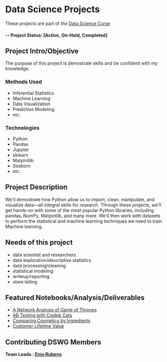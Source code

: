 # Data Science Projects
These projects are part of the [Data Science Curse](http://datacamp.com) 

#### -- Project Status: [Active, On-Hold, Completed]

## Project Intro/Objective
The purpose of this project is demostrate skills and be confident with my knowledge. 

### Methods Used
* Inferential Statistics
* Machine Learning
* Data Visualization
* Predictive Modeling
* etc.

### Technologies
* Python
* Pandas 
* Jupyter
* sklearn
* Matplotlib
* Seaborn
* etc. 

## Project Description
We'll demostrate how Python allow us to import, clean, manipulate, and visualize data—all integral skills for research. Through these projects, we'll get hands-on with some of the most popular Python libraries, including pandas, NumPy, Matplotlib, and many more. We'll then work with datasets to perform the statistical and machine learning techniques we need to train Machine learning. 

## Needs of this project

- data scientist and researchers
- data exploration/descriptive statistics
- data processing/cleaning
- statistical modeling
- writeup/reporting
- store telling


## Featured Notebooks/Analysis/Deliverables
* [A Network Analysis of Game of Thrones](https://github.com/eniorubens/enioRubens_dataScienceProjects/blob/main/A%20Network%20Analysis%20of%20Game%20of%20Thrones/A%20Network%20Analysis%20of%20Game%20of%20Thrones.ipynb)
* [AB Testing with Cookie Cats](https://github.com/eniorubens/enioRubens_dataScienceProjects/blob/main/AB%20Testing%20with%20Cookie%20Cats/B%20Testing%20with%20Cookie%20Cats.ipynb)
* [Comparing Cosmetics by Ingredients](https://github.com/eniorubens/enioRubens_dataScienceProjects/blob/main/Comparing%20Cosmetics%20by%20Ingredients/Comparing%20Cosmetics%20by%20Ingredients.ipynb)
* [Customer Lifetime Value](https://github.com/eniorubens/enioRubens_dataScienceProjects/blob/main/Customer%20Lifetime%20Value/Customer%20Lifetime%20Value.ipynb)


## Contributing DSWG Members

**Team Leads : [Enio Rubens](https://github.com/eniorubens)**
